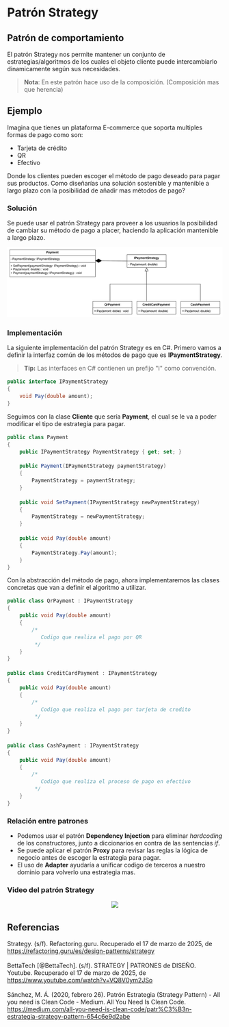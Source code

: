 # Patrón Strategy
## Patrón de comportamiento

El patrón Strategy nos permite mantener un conjunto de estrategias/algoritmos de los cuales el objeto cliente puede intercambiarlo dinamicamente según sus necesidades.

> **Nota**: En este patrón hace uso de la composición. (Composición mas que herencia)

## Ejemplo
Imagina que tienes un plataforma E-commerce que soporta multiples formas de pago como son:
* Tarjeta de crédito
* QR
* Efectivo

Donde los clientes pueden escoger el método de pago deseado para pagar sus productos.
Como diseñarías una solución sostenible y mantenible a largo plazo con la posibilidad de añadir mas métodos de pago?

### Solución
Se puede usar el patrón Strategy para proveer a los usuarios la posibilidad de cambiar su método de pago a placer, haciendo la aplicación mantenible a largo plazo.

<p align="center">
    <img src="./img/Diagram.png"/>
</p>

### Implementación
La siguiente implementación del patrón Strategy es en C#.
Primero vamos a definir la interfaz común de los métodos de pago que es **IPaymentStrategy**.
> **Tip:** Las interfaces en C# contienen un prefijo "I" como convención.

```cs
public interface IPaymentStrategy
{
    void Pay(double amount);
}
```

Seguimos con la clase **Cliente** que sería **Payment**, el cual se le va a poder modificar el tipo de estrategia para pagar.

```cs
public class Payment
{
    public IPaymentStrategy PaymentStrategy { get; set; }

    public Payment(IPaymentStrategy paymentStrategy)
    {
        PaymentStrategy = paymentStrategy;
    }   

    public void SetPayment(IPaymentStrategy newPaymentStrategy)
    {
        PaymentStrategy = newPaymentStrategy;
    }

    public void Pay(double amount)
    {
        PaymentStrategy.Pay(amount);
    }
}
```

Con la abstracción del método de pago, ahora implementaremos las clases concretas que van a definir el algoritmo a utilizar.

```cs
public class QrPayment : IPaymentStrategy
{
    public void Pay(double amount)
    {
        /*
           Codigo que realiza el pago por QR
         */
    }
}

public class CreditCardPayment : IPaymentStrategy
{
    public void Pay(double amount)
    {
        /*
           Codigo que realiza el pago por tarjeta de credito
         */
    }
}

public class CashPayment : IPaymentStrategy       
{
    public void Pay(double amount)
    {
        /*
           Codigo que realiza el proceso de pago en efectivo
         */
    }
}
```

### Relación entre patrones
* Podemos usar el patrón **Dependency Injection** para eliminar _hardcoding_ de los constructores, junto a diccionarios en contra de las sentencias _if_.
* Se puede aplicar el patrón **Proxy** para revisar las reglas la lógica de negocio antes de escoger la estrategia para pagar.
* El uso de **Adapter** ayudaría a unificar codigo de terceros a nuestro dominio para volverlo una estrategia mas.

### Video del patrón Strategy
<p align="center">
  <a href="https://www.youtube.com/watch?v=VQ8V0ym2JSo&pp=ygUPcGF0cm9uIHN0cmF0ZWd5">
    <img src="https://i.ytimg.com/vi/VQ8V0ym2JSo/maxresdefault.jpg" width="600" />
  </a>
</p>

## Referencias

Strategy. (s/f). Refactoring.guru. Recuperado el 17 de marzo de 2025, de https://refactoring.guru/es/design-patterns/strategy
<br/>  
BettaTech [@BettaTech]. (s/f). STRATEGY | PATRONES de DISEÑO. Youtube. Recuperado el 17 de marzo de 2025, de https://www.youtube.com/watch?v=VQ8V0ym2JSo  
<br/>
Sánchez, M. Á. (2020, febrero 26). Patrón Estrategia (Strategy Pattern) - All you need is Clean Code - Medium. All You Need Is Clean Code. https://medium.com/all-you-need-is-clean-code/patr%C3%B3n-estrategia-strategy-pattern-654c6e9d2abe
